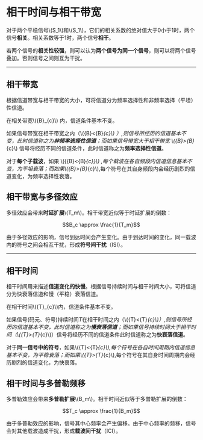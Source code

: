 # 相干时间与相干带宽

对于两个平稳信号\\(S_1\\)和\\(S_1\\)，它们的相关系数的绝对值大于0小于1时，两个信号**相关**。相关系数等于1时，两个信号**相干**。

若两个信号的**相关性较强**，则可以认为**两个信号为同一个信号**，则可以将两个信号叠加。否则信号之间则互为干扰。


----------


## 相干带宽

根据信道带宽与相干带宽的大小，可将信道分为频率选择性和非频率选择（平坦）性信道。

在相关带宽\\({B}_{c}\\) 内，信道条件基本不变。

如果信号带宽在相干带宽之内（\\({B}<{B}_{c}\\) ）,则信号所经历的信道基本不变，此时信道称之为**非频率选择性信道**；而如果信号带宽大于相干带宽 \\({B}>{B}_{c}\\) 信号将经历不同的信道条件，此时信道称之为**频率选择性信道**。

对于**每个子载波**，如果 \\({{B}<{B}_{c}}\\) ,每个载波在各自频段内信道信息基本不变，为平坦衰落；而如果\\({B}>{B}_{c}\\),每个符号在其自身频段内会经历剧烈的信道变化，为频率选择性衰落。

## 相干带宽与多径效应
多径效应会带来**时延扩展**\\(T_m\\)。相干带宽近似等于时延扩展的倒数：

$$B_c \approx \frac{1}{T_m}$$

由于多径效应的影响，信号到达时间会产生变化。由于到达时间的变化，同一载波内的符号之间会相互干扰，形成**符号间干扰**（ISI）。

----------


## 相干时间

相干时间用来描述**信道变化的快慢**。根据信号持续时间与相干时间大小，可将信道分为快衰落信道和慢（平稳）衰落信道。

在相干时间\\({T}_{c}\\)内，信道条件基本不变。

如果信号(码元、符号)持续时间$T$在相干时间之内（\\({T}<{T}_{c}\\)）,则信号所经历的信道基本不变，此时信道称之为**慢衰落信道**；而如果信号持续时间大于相干时间（\\({T}>{T}_{c}\\)）信号将经历不同的信道条件此时信道称之为**快衰落信道**。

对于**同一信号中的符号**，如果\\({T}<{T}_{c}\\),每个符号在各自时间周期内信道信息基本不变，为平稳衰落；而如果\\({T}>{T}_{c}\\),每个符号在其自身时间周期内会经历剧烈的信道变化，为快衰落。

## 相干时间与多普勒频移
多普勒效应会带来**多普勒扩展**\\(B_m\\)。相干时间近似等于多普勒扩展的倒数：

$$T_c \approx \frac{1}{B_m}$$

由于多普勒效应的影响，信号其中心频率会产生偏移。由于中心频率的频移，信号会对其他载波造成干扰，形成**载波间干扰**（ICI）。
